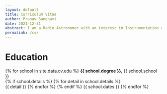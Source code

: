 ```yaml
---
layout: default
title: Curriculum Vitae
author: Pranav Sanghavi
date: 2021-12-31
abstract: I am a Radio Astronomer with an interest in Instrumentation and VLBI. I am currently completing my PhD at West Virginia University. My goal is to strive towards acquiring end-to-end experitise from analog chains to digital pipelines. I would like to build to telescopes to uncover the secrets of Fast Radio Bursts and Cosmology.
permalink: /cv/
---
```


# Education

{% for school in site.data.cv.edu %}
<strong>{{ school.degree }}</strong>, {{ school.school }}<br>
{% if school.details %}
{% for detail in school.details %}<br> {{ detail }}
{% endfor %}
{% endif %}
{{ school.dates }}
{% endfor %}
